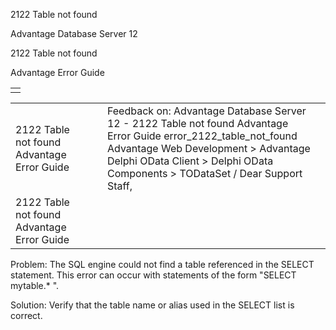 2122 Table not found




Advantage Database Server 12  

2122 Table not found

Advantage Error Guide

|  |
| --- |
|  |

|  |  |  |  |  |
| --- | --- | --- | --- | --- |
| 2122 Table not found  Advantage Error Guide |  |  | Feedback on: Advantage Database Server 12 - 2122 Table not found Advantage Error Guide error\_2122\_table\_not\_found Advantage Web Development > Advantage Delphi OData Client > Delphi OData Components > TODataSet / Dear Support Staff, |  |
| 2122 Table not found  Advantage Error Guide |  |  |  |  |

Problem: The SQL engine could not find a table referenced in the SELECT statement. This error can occur with statements of the form "SELECT mytable.\* ".

Solution: Verify that the table name or alias used in the SELECT list is correct.
